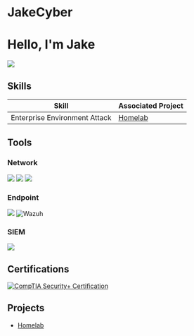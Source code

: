 # JakeCyber
# Hello, I'm Jake
<a href="https://www.linkedin.com/in/jacoblukeboyd"><img src="https://img.shields.io/badge/-LinkedIn-0072b1?&style=for-the-badge&logo=linkedin&logoColor=white" /></a>
 

## Skills
| Skill                                         | Associated Project         |
|-----------------------------------------------|----------------------------|
| Enterprise Environment Attack       | <a href="https://github.com/jacob-luke-boyd/Homelab">Homelab</a>|

## Tools

### Network
<div>
    <img src="https://img.shields.io/badge/-Wireshark-1679A7?&style=for-the-badge&logo=Wireshark&logoColor=white" />
    <img src="https://img.shields.io/badge/-Suricata-EF3B2D?&style=for-the-badge&logo=Suricata&logoColor=white" />
    <img src="https://img.shields.io/badge/-Zeek-777BB4?&style=for-the-badge&logo=Zeek&logoColor=white" />
</div>

### Endpoint
<div>
    <img src="https://img.shields.io/badge/-Velociraptor-4B275F?&style=for-the-badge&logo=Velociraptor&logoColor=white" />
  <img src="https://img.shields.io/badge/-Wazuh-0000FF?&style=for-the-badge&logo=Wazuh&logoColor=white" alt="Wazuh" />
</div>

### SIEM
<div>
    <img src="https://img.shields.io/badge/-Elastic-005571?&style=for-the-badge&logo=Elastic&logoColor=white" />
</div>

## Certifications
<div>
<a href="https://drive.google.com/file/d/13VYMZK9CX3QGJWrpTQ8jBve-QNikMGuk/view?usp=sharing" target="_blank" rel="noopener">
  <img src="https://img.shields.io/badge/-Security%2B-FF0000?&style=for-the-badge&logo=CompTIA&logoColor=white" alt="CompTIA Security+ Certification" />
</a>


</div>

## Projects
- <a href="https://github.com/jacob-luke-boyd/Homelab">Homelab</a>
